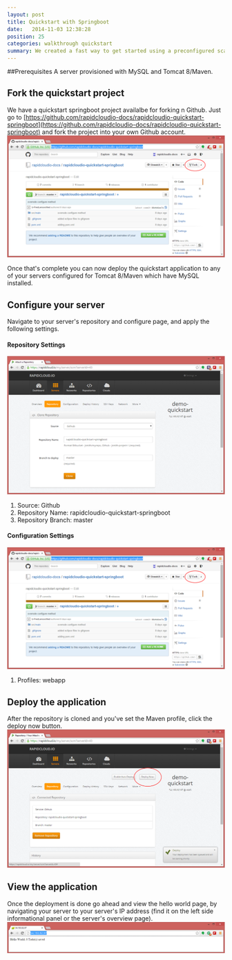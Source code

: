 ```yaml
---
layout: post
title: Quickstart with Springboot
date:   2014-11-03 12:38:28
position: 25
categories: walkthrough quickstart
summary: We created a fast way to get started using a preconfigured scaffolded springboot application. 
---
```


##Prerequisites
A server provisioned with MySQL and Tomcat 8/Maven. 


## Fork the quickstart project
We have a quickstart springboot project availalbe for forking n Github. Just go to [https://github.com/rapidcloudio-docs/rapidcloudio-quickstart-springboot](https://github.com/rapidcloudio-docs/rapidcloudio-quickstart-springboot) and fork the project into your own Github account.
![GitHub Screenshot](/assets/quickstart_springboot_github.png)

Once that's complete you can now deploy the quickstart application to any of your servers configured for Tomcat 8/Maven which have MySQL installed.

## Configure your server
Navigate to your server's repository and configure page, and apply the following settings.

#### Repository Settings
![GitHub Screenshot](/assets/quickstart_springboot_repository.png)

1. Source: Github
1. Repository Name: rapidcloudio-quickstart-springboot
1. Repository Branch: master

#### Configuration Settings
![GitHub Screenshot](/assets/quickstart_springboot_github.png)

1. Profiles: webapp

## Deploy the application
After the repository is cloned and you've set the Maven profile, click the deploy now button. 
![GitHub Screenshot](/assets/quickstart_springboot_deploy.png)

## View the application
Once the deployment is done go ahead and view the hello world page, by navigating your server to your server's IP address (find it on the left side informational panel or the server's overview page).
![GitHub Screenshot](/assets/quickstart_springboot_hello_world.png)
